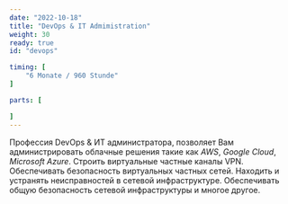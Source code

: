 ```yaml
---
date: "2022-10-18"
title: "DevOps & IT Admimistration"
weight: 30
ready: true
id: "devops"

timing: [
    "6 Monate / 960 Stunde"
]

parts: [

]
---
```


Профессия DevOps & ИТ администратора, позволяет Вам администрировать облачные решения такие как _AWS_, _Google Cloud_, _Microsoft Azure_. Строить виртуальные частные каналы VPN. Обеспечивать безопасность виртуальных частных сетей. Находить и устранять неисправностей в сетевой инфраструктуре. Обеспечивать общую безопасность сетевой инфраструктуры и многое другое.
